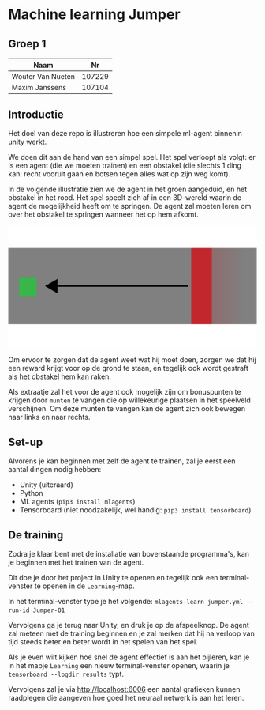 # Machine learning Jumper
## Groep 1
|Naam|Nr|
|-|-|
|Wouter Van Nueten|107229|
|Maxim Janssens|107104|

## Introductie
Het doel van deze repo is illustreren hoe een simpele ml-agent binnenin unity werkt.

We doen dit aan de hand van een simpel spel. Het spel verloopt als volgt: er is een agent (die we moeten trainen) en een obstakel (die slechts 1 ding kan: recht vooruit gaan en botsen tegen alles wat op zijn weg komt).

In de volgende illustratie zien we de agent in het groen aangeduid, en het obstakel in het rood. Het spel speelt zich af in een 3D-wereld waarin de agent de mogelijkheid heeft om te springen. De agent zal moeten leren om over het obstakel te springen wanneer het op hem afkomt.

![](Illustrations/Tekening1-01.svg)

Om ervoor te zorgen dat de agent weet wat hij moet doen, zorgen we dat hij een reward krijgt voor op de grond te staan, en tegelijk ook wordt gestraft als het obstakel hem kan raken.

Als extraatje zal het voor de agent ook mogelijk zijn om bonuspunten te krijgen door `munten` te vangen die op willekeurige plaatsen in het speelveld verschijnen. Om deze munten te vangen kan de agent zich ook bewegen naar links en naar rechts.

## Set-up
Alvorens je kan beginnen met zelf de agent te trainen, zal je eerst een aantal dingen nodig hebben:
 - Unity (uiteraard)
 - Python
 - ML agents (`pip3 install mlagents`)
 - Tensorboard (niet noodzakelijk, wel handig: `pip3 install tensorboard`)

## De training

Zodra je klaar bent met de installatie van bovenstaande programma's, kan je beginnen met het trainen van de agent.

Dit doe je door het project in Unity te openen en tegelijk ook een terminal-venster te openen in de `Learning`-map.

In het terminal-venster type je het volgende: `mlagents-learn jumper.yml --run-id Jumper-01`

Vervolgens ga je terug naar Unity, en druk je op de afspeelknop. De agent zal meteen met de training beginnen en je zal merken dat hij na verloop van tijd steeds beter en beter wordt in het spelen van het spel.

Als je even wilt kijken hoe snel de agent effectief is aan het bijleren, kan je in het mapje `Learning` een nieuw terminal-venster openen, waarin je `tensorboard --logdir results` typt.

Vervolgens zal je via [http://localhost:6006](http://localhost:6006) een aantal grafieken kunnen raadplegen die aangeven hoe goed het neuraal netwerk is aan het leren.